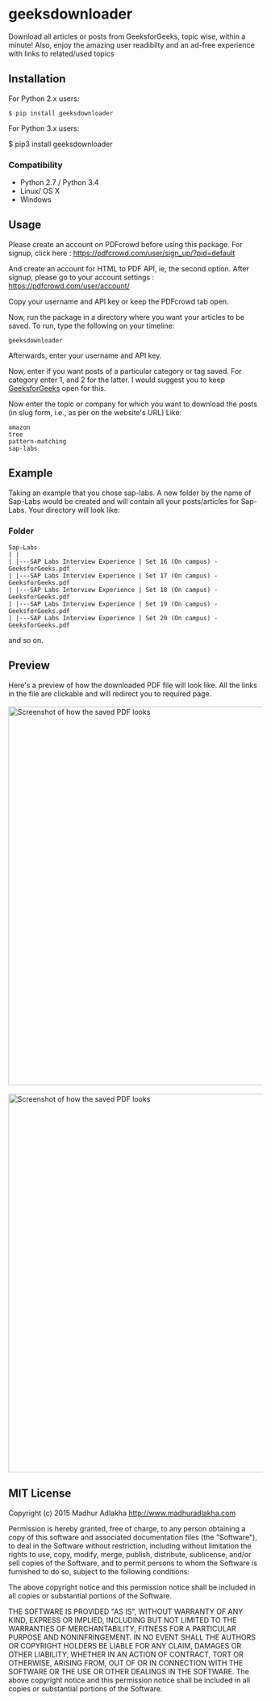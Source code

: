 # geeksdownloader

Download all articles or posts from GeeksforGeeks, topic wise, within a minute!
Also, enjoy the amazing user readibilty and an ad-free experience with links to related/used topics

<h2>Installation</h2>

For Python 2.x users:

    $ pip install geeksdownloader

For Python 3.x users:

   $ pip3 install geeksdownloader

<h3>Compatibility</h3>
<ul>
<li>Python 2.7 / Python 3.4</li>
<li>Linux/ OS X</li>
<li>Windows</li>
</ul>

<h2>Usage</h2>

Please create an account on PDFcrowd before using this package. For signup, click here : https://pdfcrowd.com/user/sign_up/?pid=default

And create an account for HTML to PDF API, ie, the second option. After signup, please go to your account settings : https://pdfcrowd.com/user/account/

Copy your username and API key or keep the PDFcrowd tab open.

Now, run the package in a directory where you want your articles to be saved. To run, type the following on your timeline:

    geeksdownloader

Afterwards, enter your username and API key. 

Now, enter if you want posts of a particular category or tag saved. For category enter 1, and 2 for the latter. 
I would suggest you to keep <a href="http://www.geeksforgeeks.org">GeeksforGeeks</a> open for this.

Now enter the topic or company for which you want to download the posts (in slug form, i.e., as per on the website's URL)
Like:

    amazon
    tree
    pattern-matching
    sap-labs
  


<h2>Example</h2>

Taking an example that you chose sap-labs.  A new folder by the name of Sap-Labs would be created and will contain all your posts/articles for Sap-Labs.
Your directory will look like:

<h3>Folder</h3>

    Sap-Labs
    | |
    | |---SAP Labs Interview Experience | Set 16 (On campus) - GeeksforGeeks.pdf
    | |---SAP Labs Interview Experience | Set 17 (On campus) - GeeksforGeeks.pdf
    | |---SAP Labs Interview Experience | Set 18 (On campus) - GeeksforGeeks.pdf
    | |---SAP Labs Interview Experience | Set 19 (On campus) - GeeksforGeeks.pdf
    | |---SAP Labs Interview Experience | Set 20 (On campus) - GeeksforGeeks.pdf
    
and so on.

<h2>Preview</h2>

Here's a preview of how the downloaded PDF file will look like. All the links in the file are clickable and will redirect you to required page.
<br>
<br>
<img src="http://i.imgur.com/AASp9uy.png" alt="Screenshot of how the saved PDF looks" height="750" width="530">
<br>
<br>
<img src="http://i.imgur.com/9BSGM89.png" alt="Screenshot of how the saved PDF looks" height="750" width="530">

<h2>MIT License</h2>


Copyright (c) 2015 Madhur Adlakha http://www.madhuradlakha.com

Permission is hereby granted, free of charge, to any person obtaining a copy of this software and associated documentation files (the "Software"), to deal in the Software without restriction, including without limitation the rights to use, copy, modify, merge, publish, distribute, sublicense, and/or sell copies of the Software, and to permit persons to whom the Software is furnished to do so, subject to the following conditions:

The above copyright notice and this permission notice shall be included in all copies or substantial portions of the Software.

THE SOFTWARE IS PROVIDED "AS IS", WITHOUT WARRANTY OF ANY KIND, EXPRESS OR IMPLIED, INCLUDING BUT NOT LIMITED TO THE WARRANTIES OF MERCHANTABILITY, FITNESS FOR A PARTICULAR PURPOSE AND NONINFRINGEMENT. IN NO EVENT SHALL THE AUTHORS OR COPYRIGHT HOLDERS BE LIABLE FOR ANY CLAIM, DAMAGES OR OTHER LIABILITY, WHETHER IN AN ACTION OF CONTRACT, TORT OR OTHERWISE, ARISING FROM, OUT OF OR IN CONNECTION WITH THE SOFTWARE OR THE USE OR OTHER DEALINGS IN THE SOFTWARE. The above copyright notice and this permission notice shall be included in all copies or substantial portions of the Software.

